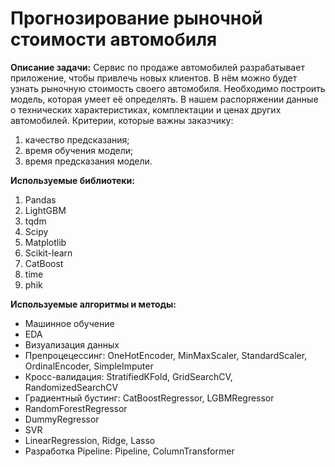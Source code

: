 
# Прогнозирование рыночной стоимости автомобиля

**Описание задачи:** Сервис по продаже автомобилей  разрабатывает приложение, чтобы привлечь новых клиентов. В нём можно будет узнать рыночную стоимость своего автомобиля. 
Необходимо построить модель, которая умеет её определять. В нашем распоряжении данные о технических характеристиках, комплектации и ценах других автомобилей.
Критерии, которые важны заказчику:
1.  качество предсказания;
2.  время обучения модели;
3.  время предсказания модели.

**Используемые библиотеки:** 
1. Pandas
2. LightGBM
3. tqdm
4. Scipy
5. Matplotlib
6. Scikit-learn
7. CatBoost
8. time
9. phik

**Используемые алгоритмы и методы:**
* Машинное обучение 
* EDA
* Визуализация данных
* Препроцецессинг: OneHotEncoder, MinMaxScaler, StandardScaler, OrdinalEncoder, SimpleImputer
* Кросс-валидация: StratifiedKFold, GridSearchCV, RandomizedSearchCV
* Градиентный бустинг: CatBoostRegressor, LGBMRegressor
* RandomForestRegressor
* DummyRegressor
* SVR
* LinearRegression, Ridge, Lasso
* Разработка Pipeline: Pipeline, ColumnTransformer
